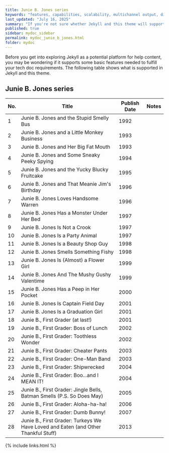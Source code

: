 ```yaml
---
title: Junie B. Jones series
keywords: "features, capabilities, scalability, multichannel output, dita, hats, comparison, benefits"
last_updated: "July 16, 2025"
summary: "If you're not sure whether Jekyll and this theme will support your requirements, this list provides a semi-comprehensive overview of available features."
published: true
sidebar: mydoc_sidebar
permalink: mydoc_junie_b_jones.html
folder: mydoc
---
```


Before you get into exploring Jekyll as a potential platform for help content, you may be wondering if it supports some basic features needed to fulfill your tech doc requirements. The following table shows what is supported in Jekyll and this theme.

## Junie B. Jones series

No. | Title | Publish Date | Notes
--------|-----------|-----------|-----------
1 | Junie B. Jones and the Stupid Smelly Bus | 1992 |  | 
2 | Junie B. Jones and a Little Monkey Business | 1993 |  | 
3 | Junie B. Jones and Her Big Fat Mouth | 1993 |  | 
4 | Junie B. Jones and Some Sneaky Peeky Spying | 1994 |  | 
5 | Junie B. Jones and the Yucky Blucky Fruitcake | 1995 |  | 
6 | Junie B. Jones and That Meanie Jim's Birthday | 1996 |  | 
7 | Junie B. Jones Loves Handsome Warren | 1996 |  | 
8 | Junie B. Jones Has a Monster Under Her Bed | 1997 |  | 
9 | Junie B. Jones Is Not a Crook | 1997 |  | 
10 | Junie B. Jones Is a Party Animal | 1997 |  | 
11 | Junie B. Jones Is a Beauty Shop Guy | 1998 |  | 
12 | Junie B. Jones Smells Something Fishy | 1998 |  | 
13 | Junie B. Jones Is (Almost) a Flower Girl | 1999 | | 
14 | Junie B. Jones And The Mushy Gushy Valentime | 1999 |  | 
15 | Junie B. Jones Has a Peep in Her Pocket | 2000 |  | 
16 | Junie B. Jones Is Captain Field Day | 2001 |  | 
17 | Junie B. Jones Is a Graduation Girl | 2001 | | 
18 | Junie B., First Grader (at last!) | 2001 |  | 
19 | Junie B., First Grader: Boss of Lunch | 2002 |  | 
20 | Junie B., First Grader: Toothless Wonder | 2002 |  | 
21 | Junie B., First Grader: Cheater Pants | 2003 |  | 
22 | Junie B., First Grader: One-Man Band | 2003 |  | 
23 | Junie B., First Grader: Shipwrecked | 2004 |  | 
24 | Junie B., First Grader: Boo...and I MEAN IT! | 2004 |  | 
25 | Junie B., First Grader: Jingle Bells, Batman Smells (P.S. So Does May) | 2005 |  | 
26 | Junie B., First Grader: Aloha-ha-ha! | 2006 |  | 
27 | Junie B., First Grader: Dumb Bunny! | 2007 |  | 
28 | Junie B., First Grader: Turkeys We Have Loved and Eaten (and Other Thankful Stuff) | 2013 |  | 

{% include links.html %}
